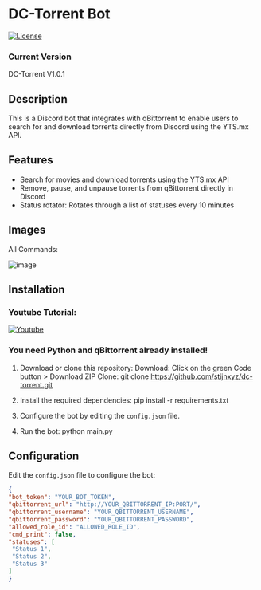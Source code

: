 # DC-Torrent Bot

[![License](https://img.shields.io/badge/license-MIT-blue.svg)](LICENSE)

### Current Version
DC-Torrent V1.0.1

## Description

This is a Discord bot that integrates with qBittorrent to enable users to search for and download torrents directly from Discord using the YTS.mx API.

## Features

- Search for movies and download torrents using the YTS.mx API
- Remove, pause, and unpause torrents from qBittorrent directly in Discord
- Status rotator: Rotates through a list of statuses every 10 minutes

## Images
All Commands:

![image](https://github.com/Stijnxyz/dc-torrent/assets/84400230/ac2bfd91-d44b-4c07-96eb-d7a9c86d1295)




## Installation

### Youtube Tutorial:
[![Youtube](https://img.youtube.com/vi/YOUTUBE_VIDEO_ID_HERE/0.jpg)](https://www.youtube.com/watch?v=YOUTUBE_VIDEO_ID_HERE)

### You need Python and qBittorrent already installed!

1. Download or clone this repository:
Download: Click on the green Code button > Download ZIP
Clone: git clone https://github.com/stijnxyz/dc-torrent.git

2. Install the required dependencies:
pip install -r requirements.txt

3. Configure the bot by editing the `config.json` file.

4. Run the bot:
python main.py

## Configuration

Edit the `config.json` file to configure the bot:

```json
{
"bot_token": "YOUR_BOT_TOKEN",
"qbittorrent_url": "http://YOUR_QBITTORRENT_IP:PORT/",
"qbittorrent_username": "YOUR_QBITTORRENT_USERNAME",
"qbittorrent_password": "YOUR_QBITTORRENT_PASSWORD",
"allowed_role_id": "ALLOWED_ROLE_ID",
"cmd_print": false,
"statuses": [
 "Status 1",
 "Status 2",
 "Status 3"
]
}

